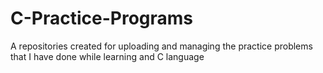# C-Practice-Programs

A repositories created for uploading and managing the practice problems that I have done while learning and  C language
